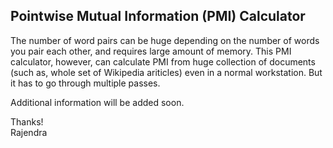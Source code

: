 ## Pointwise Mutual Information (PMI) Calculator

The number of word pairs can be huge depending on the number of words you pair each other, and requires large amount of memory. 
This PMI calculator, however, can calculate PMI from huge collection of documents (such as, whole set of Wikipedia ariticles) even in 
a normal workstation. But it has to go through multiple passes.

Additional information will be added soon.

Thanks!  
Rajendra



